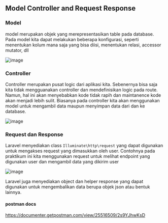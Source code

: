 ## Model Controller and Request Response

### Model 
model merupakan objek yang merepresentasikan table pada database. Pada model kita dapat melakukan beberapa konfigurasi, seperti menentukan kolum mana saja yang bisa diisi, menentukan relasi, accessor mutator, dll

![image](https://github.com/reyhanmichiels/integrative-programing-practicum/assets/103521934/5e2336f9-bfd1-4c3b-be26-5f4831c8d40f)

### Controller
Controller merupakan pusat logic dari aplikasi kita. Sebenernya bisa saja kita tidak mengguanakan controller dan mendefinisikan logic pada route. Namun, hal ini akan menyebabkan kode tidak rapih dan maintanence kode akan menjadi lebih sulit.
Biasanya pada controller kita akan menggunakan model untuk mengambil data maupun menyimpan data dari dan ke database.

![image](https://github.com/reyhanmichiels/integrative-programing-practicum/assets/103521934/dc7887ec-b486-4554-b872-390686a35fef)

### Request dan Response
Laravel menyediakan class `Illuminate\http\request` yang dapat digunakan untuk mengakses request yang dimasukkan oleh user. Contohnya pada praktikum ini kita menggunakan request untuk melihat endpoint yang digunakan user dan mengambil data yang dikirim user

![image](https://github.com/reyhanmichiels/integrative-programing-practicum/assets/103521934/bc6ace4e-6d51-4b76-bf02-a1f7cd29cab7)

Laravel juga menyediakan object dan helper response yang dapat digunakan untuk mengembalikan data berupa objek json atau bentuk lainnya.

#### postman docs
https://documenter.getpostman.com/view/25516509/2s9YJhwKsD
